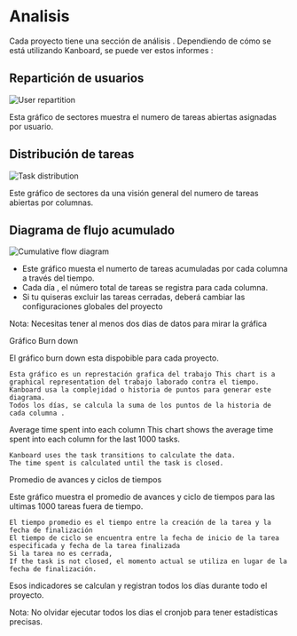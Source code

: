 Analisis
=========

Cada proyecto tiene una sección de análisis . Dependiendo de cómo se está utilizando Kanboard, se puede ver estos informes :

Repartición de usuarios
-----------------------

![User repartition](screenshots/user-repartition.png)

Esta gráfico de sectores muestra el numero de tareas abiertas asignadas por usuario.

Distribución de tareas
----------------------

![Task distribution](screenshots/task-distribution.png)

Este gráfico de sectores da una visión general del numero de tareas abiertas por columnas.

Diagrama de flujo acumulado
---------------------------

![Cumulative flow diagram](screenshots/cfd.png)

- Este gráfico muesta el numerto de tareas acumuladas por cada columna a través del tiempo.
- Cada día , el número total de tareas se registra para cada columna.
- Si tu quiseras excluir las tareas cerradas, deberá cambiar las configuraciones globales del proyecto

Nota: Necesitas tener al menos dos dias de datos para mirar la gráfica 


Gráfico Burn down

El gráfico burn down esta dispobible para cada proyecto.

    Esta gráfico es un represtación grafica del trabajo This chart is a graphical representation del trabajo laborado contra el tiempo.
    Kanboard usa la complejidad o historia de puntos para generar este diagrama.
    Todos los días, se calcula la suma de los puntos de la historia de cada columna .

Average time spent into each column
    This chart shows the average time spent into each column for the last 1000 tasks.

    Kanboard uses the task transitions to calculate the data.
    The time spent is calculated until the task is closed.


Promedio de avances y ciclos de tiempos


Este gráfico muestra el promedio de avances y ciclo de tiempos para las ultimas 1000 tareas fuera de tiempo. 

    El tiempo promedio es el tiempo entre la creación de la tarea y la fecha de finalización
    El tiempo de ciclo se encuentra entre la fecha de inicio de la tarea especificada y fecha de la tarea finalizada 
    Si la tarea no es cerrada, 
    If the task is not closed, el momento actual se utiliza en lugar de la fecha de finalización.

Esos indicadores se calculan y registran todos los días durante todo el proyecto.

Nota: No olvidar ejecutar todos los dias el cronjob para tener estadísticas precisas.
